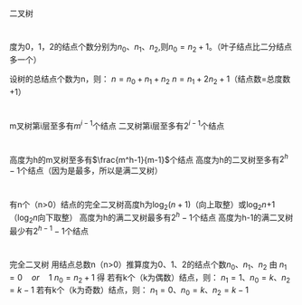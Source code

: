 <!--
 * @Author: D_bxg
 * @Date: 2021-09-30 09:15:03
 * @LastEditors: D_bxg
 * @LastEditTime: 2021-09-30 09:42:40
 * @Description: file content
 * @FilePath: \Ce:\Code\Data-Structures-and-Algorithms\data-structures-and-algorithms\c\2 Tree\2.1 BTree\README.md
-->
二叉树
>#
度为0，1，2的结点个数分别为$n_0$、$n_1$、$n_2$,则$n_0 = n_2+1$。（叶子结点比二分结点多一个）

设树的总结点个数为n，则：
$n=n_0+n_1+n_2$
$n=n_1+2n_2+1$（结点数=总度数+1）
>#
m叉树第i层至多有$m^{i-1}$个结点
二叉树第i层至多有$2^{i-1}$个结点
>#
高度为h的m叉树至多有$\frac{m^h-1}{m-1}$个结点
高度为h的二叉树至多有$2^h-1$个结点（因为是最多，所以是满二叉树）
>#
有n个（n>0）结点的完全二叉树高度h为$\log_2(n+1)$（向上取整）或$\log_2n$+1（$\log_2n$向下取整）
高度为h的满二叉树最多有$2^h-1$个结点
高度为h-1的满二叉树最少有$2^{h-1}-1$个结点
>#
完全二叉树
用结点总数n（n>0）推算度为0、1、2的结点个数$n_0$、$n_1$、$n_2$
由
$n_1=0\quad or \quad 1$
$n_0 = n_2+1$
得
若有k个（k为偶数）结点，则：
$n_1=1$、$n_0=k$、$n_2=k-1$ 
若有k个（k为奇数）结点，则：
$n_1=0$、$n_0=k$、$n_2=k-1$ 
